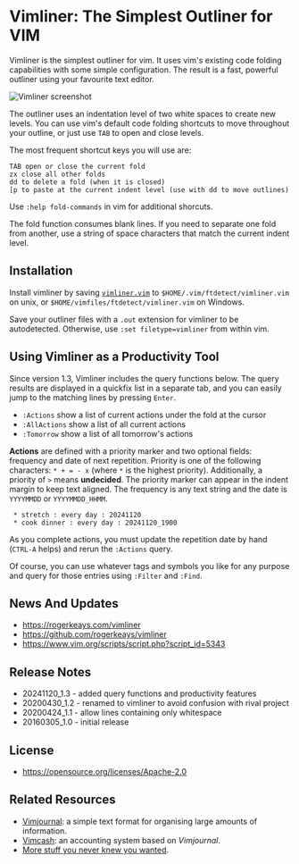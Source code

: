 # Vimliner: The Simplest Outliner for VIM

Vimliner is the simplest outliner for vim. It uses vim's existing code folding capabilities with some simple configuration. The result is a fast, powerful outliner using your favourite text editor.

![Vimliner screenshot](https://rogerkeays.com/ox/webcore/attachments/27730/vimliner-the-simplest-outliner-for-vim-screenshot.png?width=600&height=350)

The outliner uses an indentation level of two white spaces to create new levels. You can use vim's default code folding shortcuts to move throughout your outline, or just use `TAB` to open and close levels.
 
The most frequent shortcut keys you will use are:

    TAB open or close the current fold
    zx close all other folds  
    dd to delete a fold (when it is closed)
    [p to paste at the current indent level (use with dd to move outlines)

Use `:help fold-commands` in vim for additional shorcuts.

The fold function consumes blank lines. If you need to separate one fold from another, use a string of space characters that match the current indent level.

## Installation

Install vimliner by saving [`vimliner.vim`][1] to `$HOME/.vim/ftdetect/vimliner.vim` on unix, or `$HOME/vimfiles/ftdetect/vimliner.vim` on Windows.

[1]: https://raw.githubusercontent.com/rogerkeays/vimliner/refs/heads/master/vimliner.vim

Save your outliner files with a `.out` extension for vimliner to be autodetected. Otherwise, use `:set filetype=vimliner` from within vim.

## Using Vimliner as a Productivity Tool

Since version 1.3, Vimliner includes the query functions below. The query results are displayed in a quickfix list in a separate tab, and you can easily jump to the matching lines by pressing `Enter`.

 - `:Actions` show a list of current actions under the fold at the cursor
 - `:AllActions` show a list of all current actions
 - `:Tomorrow` show a list of all tomorrow's actions

**Actions** are defined with a priority marker and two optional fields: frequency and date of next repetition. Priority is one of the following characters: `* + = - x` (where `*` is the highest priority). Additionally, a priority of `>` means **undecided**. The priority marker can appear in the indent margin to keep text aligned. The frequency is any text string and the date is `YYYYMMDD` or `YYYYMMDD_HHMM`.

     * stretch : every day : 20241120
     * cook dinner : every day : 20241120_1900

As you complete actions, you must update the repetition date by hand (`CTRL-A` helps) and rerun the `:Actions` query.

Of course, you can use whatever tags and symbols you like for any purpose and query for those entries using `:Filter` and `:Find`.

## News And Updates

 - https://rogerkeays.com/vimliner
 - https://github.com/rogerkeays/vimliner
 - https://www.vim.org/scripts/script.php?script_id=5343

## Release Notes

 - 20241120_1.3 - added query functions and productivity features
 - 20200430_1.2 - renamed to vimliner to avoid confusion with rival project
 - 20200424_1.1 - allow lines containing only whitespace
 - 20160305_1.0 - initial release

## License

 - https://opensource.org/licenses/Apache-2.0

## Related Resources

  * [Vimjournal](https://github.com/rogerkeays/vimjournal): a simple text format for organising large amounts of information.
  * [Vimcash](https://github.com/rogerkeays/vimcash): an accounting system based on *Vimjournal*.
  * [More stuff you never knew you wanted](https://rogerkeays.com).

